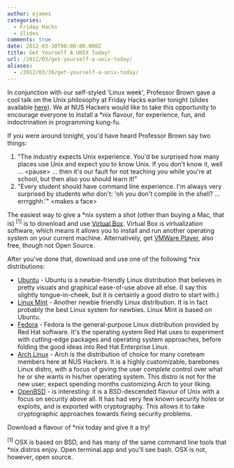 ```yaml
---
author: ejames
categories:
  - Friday Hacks
  - Slides
comments: true
date: 2012-03-30T00:00:00.000Z
title: Get Yourself A UNIX Today!
url: /2012/03/get-yourself-a-unix-today/
aliases:
  - /2012/03/30/get-yourself-a-unix-today/
---
```


In conjunction with our self-styled 'Linux week', Professor Brown gave a cool talk on the Unix philosophy at Friday Hacks earlier tonight (slides available <a href="/img/2012/03/UnixPhilosophy.pdf">here</a>). We at NUS Hackers would like to take this opportunity to encourage everyone to install a *nix flavour, for experience, fun, and indoctrination in programming kung-fu.

If you were around tonight, you'd have heard Professor Brown say two things:
<ol>
	<li>"The industry expects Unix experience. You'd be surprised how many places use Unix and expect you to know Unix. If you don't know it, well ... &lt;pause&gt; ... then it's our fault for not teaching you while you're at school, but then also you should learn it!"</li>
	<li>"Every student should have command line experience. I'm always very surprised by students who don't: 'oh you don't compile in the shell? ... errrgghh.'" &lt;makes a face&gt;</li>
</ol>
The easiest way to give a *nix system a shot (other than buying a Mac, that is) <sup>[1]</sup> is to download and use <a href="https://www.virtualbox.org/">Virtual Box</a>. Virtual Box is virtualization software, which means it allows you to install and run another operating system on your current machine. Alternatively, get <a href="http://www.vmware.com/products/player/overview.html">VMWare Player</a>, also free, though not Open Source.

After you've done that, download and use one of the following *nix distributions:
<ul>
	<li><a href="http://www.ubuntu.com/">Ubuntu</a> - Ubuntu is a newbie-friendly Linux distribution that believes in pretty visuals and graphical ease-of-use above all else. (I say this slightly tongue-in-cheek, but it <em>is</em> certainly a good distro to start with.)</li>
	<li><a href="http://www.linuxmint.com/">Linux Mint</a> - Another newbie friendly Linux distribution. It is in fact probably the best Linux system for newbies. Linux Mint is based on Ubuntu.</li>
	<li><a href="http://fedoraproject.org/">Fedora</a> - Fedora is the general-purpose Linux distribution provided by Red Hat software. It's the operating system Red Hat uses to experiment with cutting-edge packages and operating system approaches, before folding the good ideas into Red Hat Enterprise Linux.</li>
	<li><a href="http://www.archlinux.org/">Arch Linux</a> - Arch is the distribution of choice for many coreteam members here at NUS Hackers. It is a highly customizable, barebones Linux distro, with a focus of giving the user <em>complete</em> control over what he or she wants in his/her operating system. This distro is not for the new user; expect spending months customizing Arch to your liking.</li>
	<li><a href="http://openbsd.org/">OpenBSD</a> - is interesting: it is a BSD-descended flavour of Unix with a focus on security above all. It has had very few known security holes or exploits, and is exported with cryptography. This allows it to take cryptographic approaches towards fixing security problems.</li>
</ul>
Download a flavour of *nix today and give it a try!

<sup>[1]</sup> OSX is based on BSD, and has many of the same command line tools that *nix distros enjoy. Open terminal.app and you'll see bash. OSX is not, however, open source.
